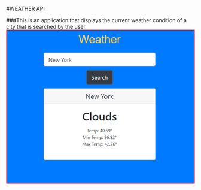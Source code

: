 #WEATHER API

###This is an application that displays the current weather condition of a city that is searched by the user
![Image of the weather website](image.png)
